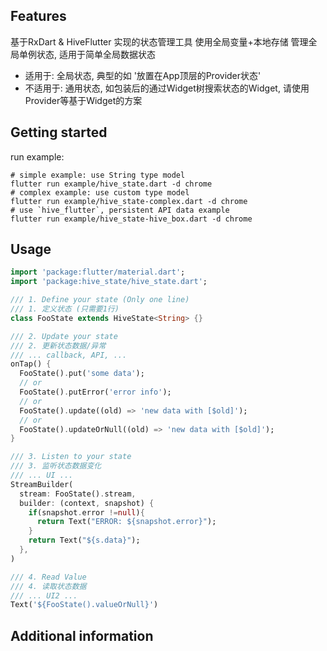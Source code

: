 ## Features
基于RxDart & HiveFlutter 实现的状态管理工具
使用全局变量+本地存储 管理全局单例状态, 适用于简单全局数据状态

- 适用于:
全局状态, 典型的如 '放置在App顶层的Provider状态'
- 不适用于:
通用状态, 如包装后的通过Widget树搜索状态的Widget, 请使用Provider等基于Widget的方案

## Getting started

run example:

```shell
# simple example: use String type model
flutter run example/hive_state.dart -d chrome
# complex example: use custom type model
flutter run example/hive_state-complex.dart -d chrome
# use `hive_flutter`, persistent API data example
flutter run example/hive_state-hive_box.dart -d chrome
```

## Usage

```dart
import 'package:flutter/material.dart';
import 'package:hive_state/hive_state.dart';

/// 1. Define your state (Only one line)
/// 1. 定义状态 (只需要1行)
class FooState extends HiveState<String> {}

/// 2. Update your state
/// 2. 更新状态数据/异常
/// ... callback, API, ...
onTap() {
  FooState().put('some data');
  // or
  FooState().putError('error info');
  // or 
  FooState().update((old) => 'new data with [$old]');
  // or
  FooState().updateOrNull((old) => 'new data with [$old]');
}

/// 3. Listen to your state
/// 3. 监听状态数据变化
/// ... UI ...
StreamBuilder(
  stream: FooState().stream,
  builder: (context, snapshot) {
    if(snapshot.error !=null){
      return Text("ERROR: ${snapshot.error}");
    } 
    return Text("${s.data}");
  },
)

/// 4. Read Value
/// 4. 读取状态数据
/// ... UI2 ...
Text('${FooState().valueOrNull}')

```

## Additional information

